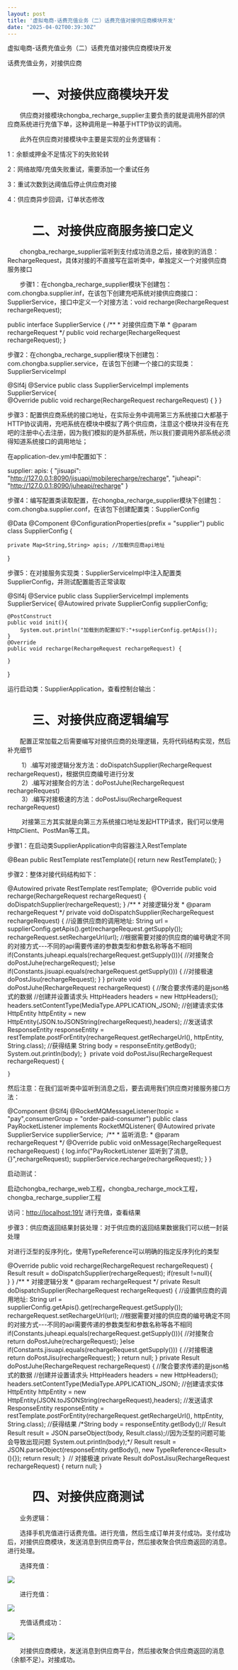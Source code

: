 ```yaml
---
layout: post
title: '虚拟电商-话费充值业务（二）话费充值对接供应商模块开发'
date: "2025-04-02T00:39:30Z"
---
```

虚拟电商-话费充值业务（二）话费充值对接供应商模块开发

话费充值业务，对接供应商

　　一、对接供应商模块开发
=============

  
　　供应商对接模块chongba\_recharge\_supplier主要负责的就是调用外部的供应商系统进行充值下单，这种调用是一种基于HTTP协议的调用。

　　此外在供应商对接模块中主要是实现的业务逻辑有：

1：余额或押金不足情况下的失败轮转

2：网络故障/充值失败重试，需要添加一个重试任务

3：重试次数到达阈值后停止供应商对接

4：供应商异步回调，订单状态修改

　　二、对接供应商服务接口定义
===============

  
　　chongba\_recharge\_supplier监听到支付成功消息之后，接收到的消息：RechargeRequest，具体对接的不直接写在监听类中，单独定义一个对接供应商服务接口

　　步骤1：在chongba\_recharge\_supplier模块下创建包：com.chongba.supplier.inf，在该包下创建充吧系统对接供应商接口：SupplierService，接口中定义一个对接方法：void recharge(RechargeRequest rechargeRequest);

public interface SupplierService {
    /\*\*
     \* 对接供应商下单
     \* @param rechargeRequest
     \*/
    public void recharge(RechargeRequest rechargeRequest);
}

  
步骤2：在chongba\_recharge\_supplier模块下创建包：com.chongba.supplier.service，在该包下创建一个接口的实现类：SupplierServiceImpl

@Slf4j
@Service
public class SupplierServiceImpl implements SupplierService{    
    @Override
    public void recharge(RechargeRequest rechargeRequest) {
    }
}

  
步骤3：配置供应商系统的接口地址，在实际业务中调用第三方系统接口大都基于HTTP协议调用，充吧系统在模块中模拟了两个供应商，注意这个模块并没有在充吧的注册中心去注册，因为我们模拟的是外部系统，所以我们要调用外部系统必须得知道系统接口的调用地址；

在application-dev.yml中配置如下：

supplier:
  apis: {
          "jisuapi": "http://127.0.0.1:8090/jisuapi/mobilerecharge/recharge",
          "juheapi": "http://127.0.0.1:8090/juheapi/recharge"
         }

  
步骤4：编写配置类读取配置，在chongba\_recharge\_supplier模块下创建包：com.chongba.supplier.conf，在该包下创建配置类：SupplierConfig

@Data
@Component
@ConfigurationProperties(prefix \= "supplier")
public class SupplierConfig {
    
    private Map<String,String> apis; //加载供应商api地址
}

  
步骤5：在对接服务实现类：SupplierServiceImpl中注入配置类SupplierConfig，并测试配置能否正常读取

@Slf4j
@Service
public class SupplierServiceImpl implements SupplierService{
    @Autowired
    private SupplierConfig supplierConfig;
    
    @PostConstruct
    public void init(){
        System.out.println("加载到的配置如下:"+supplierConfig.getApis());
    }
    @Override
    public void recharge(RechargeRequest rechargeRequest) {
        
    }
}

  
运行启动类：SupplierApplication，查看控制台输出：

　　三、对接供应商逻辑编写
=============

  
　　配置正常加载之后需要编写对接供应商的处理逻辑，先将代码结构实现，然后补充细节

　　 1）.编写对接逻辑分发方法：doDispatchSupplier(RechargeRequest rechargeRequest)，根据供应商编号进行分发  
　　 2）.编写对接聚合的方法：doPostJuhe(RechargeRequest rechargeRequest)  
　　 3）.编写对接极速的方法：doPostJisu(RechargeRequest rechargeRequest)

 　　对接第三方其实就是向第三方系统接口地址发起HTTP请求，我们可以使用HttpClient、PostMan等工具。

步骤1：在启动类SupplierApplication中向容器注入RestTemplate

@Bean
public RestTemplate restTemplate(){
    return new RestTemplate();
}

  
步骤2：整体对接代码结构如下：

@Autowired
    private RestTemplate restTemplate;
​
@Override
    public void recharge(RechargeRequest rechargeRequest) {
        doDispatchSupplier(rechargeRequest);
    }
    /\*\*
     \* 对接逻辑分发
     \* @param rechargeRequest
     \*/
    private void doDispatchSupplier(RechargeRequest rechargeRequest) {
        //设置供应商的调用地址:
        String url = supplierConfig.getApis().get(rechargeRequest.getSupply());
        rechargeRequest.setRechargeUrl(url);
​
        //根据需要对接的供应商的编号确定不同的对接方式---不同的api需要传递的参数类型和参数名称等各不相同
        if(Constants.juheapi.equals(rechargeRequest.getSupply())){
            //对接聚合
            doPostJuhe(rechargeRequest);
        }else if(Constants.jisuapi.equals(rechargeRequest.getSupply())) {
            //对接极速
            doPostJisu(rechargeRequest);
        }
    }
    private void doPostJuhe(RechargeRequest rechargeRequest) {
        //聚合要求传递的是json格式的数据
        //创建并设置请求头
        HttpHeaders headers = new HttpHeaders();
        headers.setContentType(MediaType.APPLICATION\_JSON);
        //创建请求实体
        HttpEntity httpEntity = new HttpEntity(JSON.toJSONString(rechargeRequest),headers);
        //发送请求
        ResponseEntity<String> responseEntity = restTemplate.postForEntity(rechargeRequest.getRechargeUrl(), httpEntity, String.class);
        //获得结果
        String body = responseEntity.getBody();
        System.out.println(body);
    }
​
    private void doPostJisu(RechargeRequest rechargeRequest) {
        
    }

然后注意：在我们监听类中监听到消息之后，要去调用我们供应商对接服务接口方法：

@Component
@Slf4j
@RocketMQMessageListener(topic \= "pay",consumerGroup = "order-paid-consumer")
public class PayRocketListener implements RocketMQListener<RechargeRequest>{
​
    @Autowired
    private SupplierService supplierService;
​
    /\*\*
     \* 监听消息:
     \* @param rechargeRequest
     \*/
    @Override
    public void onMessage(RechargeRequest rechargeRequest) {
        log.info("PayRocketListener 监听到了消息,{}",rechargeRequest);
        supplierService.recharge(rechargeRequest);
    }
}

启动测试：

启动chongba\_recharge\_web工程，chongba\_recharge\_mock工程，chongba\_recharge\_supplier工程

访问：[http://localhost:191/](http://localhost:191/%20) 进行充值，查看结果

步骤3：供应商返回结果封装处理：对于供应商的返回结果数据我们可以统一封装处理

对进行泛型的反序列化，使用TypeReference可以明确的指定反序列化的类型

@Override
    public void recharge(RechargeRequest rechargeRequest) {
        Result<RechargeResponse> result = doDispatchSupplier(rechargeRequest);
        if(result !=null){           
        }
    }
    /\*\*
     \* 对接逻辑分发
     \* @param rechargeRequest
     \*/
    private Result<RechargeResponse> doDispatchSupplier(RechargeRequest rechargeRequest) {
        //设置供应商的调用地址:
        String url = supplierConfig.getApis().get(rechargeRequest.getSupply());
        rechargeRequest.setRechargeUrl(url);
​
        //根据需要对接的供应商的编号确定不同的对接方式---不同的api需要传递的参数类型和参数名称等各不相同
        if(Constants.juheapi.equals(rechargeRequest.getSupply())){
            //对接聚合
            return  doPostJuhe(rechargeRequest);
        }else if(Constants.jisuapi.equals(rechargeRequest.getSupply())) {
            //对接极速
            return  doPostJisu(rechargeRequest);
        }
        return null;
    }
    private Result<RechargeResponse> doPostJuhe(RechargeRequest rechargeRequest) {
        //聚合要求传递的是json格式的数据
        //创建并设置请求头
        HttpHeaders headers = new HttpHeaders();
        headers.setContentType(MediaType.APPLICATION\_JSON);
        //创建请求实体
        HttpEntity httpEntity = new HttpEntity(JSON.toJSONString(rechargeRequest),headers);
        //发送请求
        ResponseEntity<String> responseEntity = restTemplate.postForEntity(rechargeRequest.getRechargeUrl(), httpEntity, String.class);
        //获得结果
        /\*String body = responseEntity.getBody();// Result<RechargeResponse>
        Result result = JSON.parseObject(body, Result.class);//因为泛型的问题可能会导致出现问题
        System.out.println(body);\*/
        Result<RechargeResponse> result = JSON.parseObject(responseEntity.getBody(), new TypeReference<Result<RechargeResponse>>(){});
        return result;
    }
​
    // 对接极速
    private Result<RechargeResponse> doPostJisu(RechargeRequest rechargeRequest) {
        return null;
    }

　　四、对接供应商测试
===========

  
　　业务逻辑：

　　选择手机充值进行话费充值。进行充值，然后生成订单并支付成功。支付成功后，对接供应商模块，发送消息到供应商平台，然后接收聚合供应商返回的消息。进行处理。

　　选择充值：

![](https://img2024.cnblogs.com/blog/527658/202504/527658-20250401143528748-40795775.png)

  
　　进行充值：

![](https://img2024.cnblogs.com/blog/527658/202504/527658-20250401143540349-1964104782.png)

　　充值话费成功：

![](https://img2024.cnblogs.com/blog/527658/202504/527658-20250401143557250-638747629.png)

　　对接供应商模块，发送消息到供应商平台，然后接收聚合供应商返回的消息（余额不足）。对接成功。